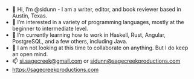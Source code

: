 - 👋 Hi, I’m @sidunn - I am a writer, editor, and book reviewer based in Austin, Texas.
- 👀 I’m interested in a variety of programming languages, mostly at the beginner to intermediate level. 
- 🌱 I’m currently learning how to work in Haskell, Rust, Angular, PostgreSQL, and a few others, including Java.
- 💞️ I am not looking at this time to collaborate on anything. But I do keep an open mind.
- 📫 si.sagecreek@gmail.com or sidunn@sagecreekproductions.com
- https://sagecreekproductions.com
<!---
sidunn/sidunn is a ✨ special ✨ repository because its `README.md` (this file) appears on your GitHub profile.
You can click the Preview link to take a look at your changes.
--->
